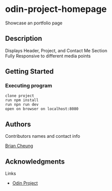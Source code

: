 # odin-project-homepage

Showcase an portfolio page

## Description

Displays Header, Project, and Contact Me Section
<br>Fully Responsive to different media points

## Getting Started

### Executing program


```
clone project
run npm install
run npn run dev
open on browser on localhost:8080
```

## Authors

Contributors names and contact info

[Brian Cheung](https://www.briancheung.wiki/)

## Acknowledgments

Links

- [Odin Project](https://www.theodinproject.com/lessons/node-path-javascript-battleship)
